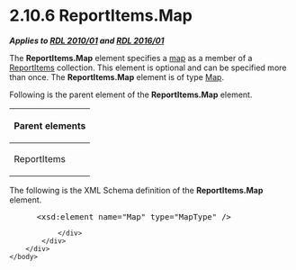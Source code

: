 <html dir="LTR" xmlns:mshelp="http://msdn.microsoft.com/mshelp" xmlns:ddue="http://ddue.schemas.microsoft.com/authoring/2003/5" xmlns:xlink="http://www.w3.org/1999/xlink" xmlns:tool="http://www.microsoft.com/tooltip">
    <head>
        <meta http-equiv="Content-Type" content="text/html; CHARSET=utf-8"></meta>
        <meta name="save" content="history"></meta>
        <title>2.10.6 ReportItems.Map</title>
        <xml>
            <mshelp:toctitle title="2.10.6 ReportItems.Map"></mshelp:toctitle>
            <mshelp:rltitle title="[MS-RDL]: ReportItems.Map"></mshelp:rltitle>
            <mshelp:keyword index="A" term="23e28df4-ded9-4223-8c81-7e9a15234e9f"></mshelp:keyword>
            <mshelp:attr name="DCSext.ContentType" value="open specification"></mshelp:attr>
            <mshelp:attr name="AssetID" value="23e28df4-ded9-4223-8c81-7e9a15234e9f"></mshelp:attr>
            <mshelp:attr name="TopicType" value="kbRef"></mshelp:attr>
            <mshelp:attr name="DCSext.Title" value="[MS-RDL]: ReportItems.Map" />
        </xml>
    </head>
    <body>
        <div id="header">
            <h1 class="heading">2.10.6 ReportItems.Map</h1>
        </div>
        <div id="mainSection">
            <div id="mainBody">
                <div id="allHistory" class="saveHistory"></div>
                <div id="sectionSection0" class="section" name="collapseableSection">
                    

<p><b><i>Applies to </i></b><a href="3428e690-a348-4ec7-8a6a-8efb42d2cdee.md"><b><i>RDL 2010/01</i></b></a><b><i>
and </i></b><a href="52ce3983-2bfc-4e72-9359-42aaf5fe4509.md"><b><i>RDL 2016/01</i></b></a></p>

<p>The <b>ReportItems.Map</b> element specifies a <a href="b2482b3f-74ab-4ca8-a9e5-c07955011743.md#gt_173464f7-c0e8-4181-941a-f7df6725be5a">map</a> as a member of a <a href="c5fef915-e842-43b4-91f9-56af4eb15be0.md">ReportItems</a> collection.
This element is optional and can be specified more than once. The <b>ReportItems.Map</b>
element is of type <a href="fd166dd8-6772-4507-b3f6-50a2b7cfd6ac.md">Map</a>.</p>

<p>Following is the parent element of the <b>ReportItems.Map</b>
element.</p>

<table>
 <thead>
  <tr>
   <th>
   <p>Parent elements</p>
   </th>
  </tr>
 </thead>
 <tr>
  <td>
  <p>ReportItems</p>
  </td>
 </tr>
</table>

<p>The following is the XML Schema definition of the <b>ReportItems.Map</b>
element.</p>

<dl>
<dd>
<div><pre> &lt;xsd:element name=&quot;Map&quot; type=&quot;MapType&quot; /&gt;
</pre></div>
</dd></dl>


                </div>
            </div>
        </div>
    </body>
</html>